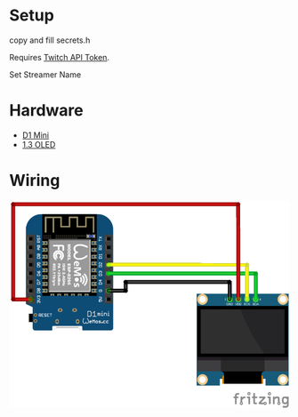 # Setup

copy and fill secrets.h

Requires [Twitch API Token](https://dev.twitch.tv/docs/authentication/getting-tokens-oauth/).

Set Streamer Name

# Hardware

 * [D1 Mini](https://www.berrybase.de/d1-mini-esp8266-entwicklungsboard)
 * [1.3 OLED](https://www.amazon.de/dp/B078J78R45)

# Wiring

![Wiring](wiring.png)

